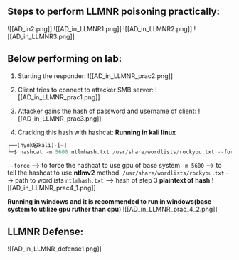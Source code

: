 ## Steps to perform LLMNR poisoning practically:
![[AD_in2.png]]
![[AD_in_LLMNR1.png]]
![[AD_in_LLMNR2.png]]
![[AD_in_LLMNR3.png]]

## Below performing on lab:
1. Starting the responder:
![[AD_in_LLMNR_prac2.png]]

2. Client tries to connect to attacker SMB server:
![[AD_in_LLMNR_prac1.png]]

3. Attacker gains the hash of password and username of client:
![[AD_in_LLMNR_prac3.png]]

4. Cracking this hash with hashcat:
**Running in kali linux**
```python
┌──(hyok㉿kali)-[~]
└─$ hashcat -m 5600 ntlmhash.txt /usr/share/wordlists/rockyou.txt --force
```
`--force` --> to force the hashcat to use gpu of base system
`-m 5600` --> to tell the hashcat to use **ntlmv2** method.
`/usr/share/wordlists/rockyou.txt` --> path to wordlists
`ntlmhash.txt` --> hash of step 3 
**plaintext of hash**
![[AD_in_LLMNR_prac4_1.png]]

**Running in windows and it is recommended to run in windows(base system to utilize gpu ruther than cpu)**
![[AD_in_LLMNR_prac_4_2.png]]

## LLMNR Defense:
![[AD_in_LLMNR_defense1.png]]